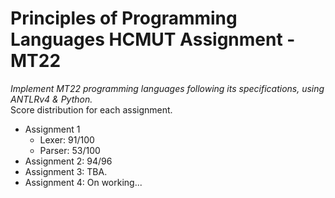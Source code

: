 # Principles of Programming Languages HCMUT Assignment - MT22
*Implement MT22 programming languages following its specifications, using ANTLRv4 & Python.* \
Score distribution for each assignment. 
- Assignment 1 
  - Lexer: 91/100
  - Parser: 53/100
- Assignment 2: 94/96
- Assignment 3: TBA. 
- Assignment 4: On working...

